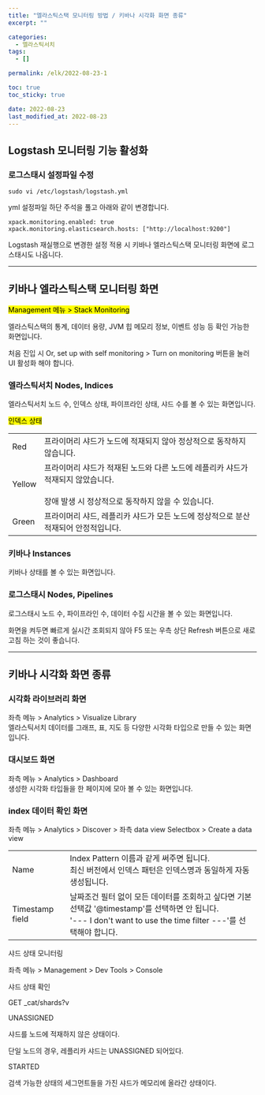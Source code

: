 ```yaml
---
title: "엘라스틱스택 모니터링 방법 / 키바나 시각화 화면 종류"
excerpt: ""

categories:
  - 엘라스틱서치
tags:
  - []

permalink: /elk/2022-08-23-1

toc: true
toc_sticky: true

date: 2022-08-23
last_modified_at: 2022-08-23
---
```


## Logstash 모니터링 기능 활성화

### 로그스태시 설정파일 수정
```
sudo vi /etc/logstash/logstash.yml
```
yml 설정파일 하단 주석을 풀고 아래와 같이 변경합니다.
```
xpack.monitoring.enabled: true
xpack.monitoring.elasticsearch.hosts: ["http://localhost:9200"]
```
Logstash 재실행으로 변경한 설정 적용 시 키바나 엘라스틱스택 모니터링 화면에 로그스태시도 나옵니다.

---

## 키바나 엘라스틱스택 모니터링 화면

<mark>Management 메뉴 > Stack Monitoring</mark>  

엘라스틱스택의 통계, 데이터 용량, JVM 힙 메모리 정보, 이벤트 성능 등 확인 가능한 화면입니다.

처음 진입 시 Or, set up with self monitoring > Turn on monitoring 버튼을 눌러 UI 활성화 해야 합니다.

### 엘라스틱서치 Nodes, Indices
엘라스틱서치 노드 수, 인덱스 상태, 파이프라인 상태, 샤드 수를 볼 수 있는 화면입니다.

<mark>인덱스 상태</mark>  
<table>
  <tbody>
    <tr>
      <td>Red</td>
      <td>프라이머리 샤드가 노드에 적재되지 않아 정상적으로 동작하지 않습니다.</td>
    </tr>
    <tr>
      <td>Yellow</td>
      <td>프라이머리 샤드가 적재된 노드와 다른 노드에 레플리카 샤드가 적재되지 않았습니다.<br><br>장애 발생 시 정상적으로 동작하지 않을 수 있습니다.</td>
    </tr>
    <tr>
      <td>Green</td>
      <td>프라이머리 샤드, 레플리카 샤드가 모든 노드에 정상적으로 분산 적재되어 안정적입니다.</td>
    </tr>
  </tbody>
</table>

### 키바나 Instances
키바나 상태를 볼 수 있는 화면입니다.

### 로그스태시 Nodes, Pipelines
로그스태시 노드 수, 파이프라인 수, 데이터 수집 시간을 볼 수 있는 화면입니다.

화면을 켜두면 빠르게 실시간 조회되지 않아 F5 또는 우측 상단 Refresh 버튼으로 새로고침 하는 것이 좋습니다.

---

## 키바나 시각화 화면 종류

### 시각화 라이브러리 화면
좌측 메뉴 > Analytics > Visualize Library  
엘라스틱서치 데이터를 그래프, 표, 지도 등 다양한 시각화 타입으로 만들 수 있는 화면입니다.

### 대시보드 화면
좌측 메뉴 > Analytics > Dashboard  
생성한 시각화 타입들을 한 페이지에 모아 볼 수 있는 화면입니다.

### index 데이터 확인 화면

좌측 메뉴 > Analytics > Discover > 좌측 data view Selectbox > Create a data view
<table>
  <tbody>
    <tr>
      <td>Name</td>
      <td>Index Pattern 이름과 같게 써주면 됩니다.<br>최신 버전에서 인덱스 패턴은 인덱스명과 동일하게 자동 생성됩니다.</td>
    </tr>
    <tr>
      <td>Timestamp field</td>
      <td>날짜조건 필터 없이 모든 데이터를 조회하고 싶다면 기본 선택값 '@timestamp'를 선택하면 안 됩니다.<br>'--- I don't want to use the time filter ---'를 선택해야 합니다.</td>
    </tr>
  </tbody>
</table>








샤드 상태 모니터링


좌측 메뉴 > Management > Dev Tools > Console



샤드 상태 확인

GET _cat/shards?v


UNASSIGNED

샤드를 노드에 적재하지 않은 상태이다.

단일 노드의 경우, 레플리카 샤드는 UNASSIGNED 되어있다.



STARTED

검색 가능한 상태의 세그먼트들을 가진 샤드가 메모리에 올라간 상태이다.